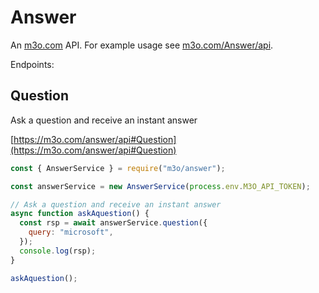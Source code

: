 # Answer

An [m3o.com](https://m3o.com) API. For example usage see [m3o.com/Answer/api](https://m3o.com/Answer/api).

Endpoints:

## Question

Ask a question and receive an instant answer

[https://m3o.com/answer/api#Question](https://m3o.com/answer/api#Question)

```js
const { AnswerService } = require("m3o/answer");

const answerService = new AnswerService(process.env.M3O_API_TOKEN);

// Ask a question and receive an instant answer
async function askAquestion() {
  const rsp = await answerService.question({
    query: "microsoft",
  });
  console.log(rsp);
}

askAquestion();
```
